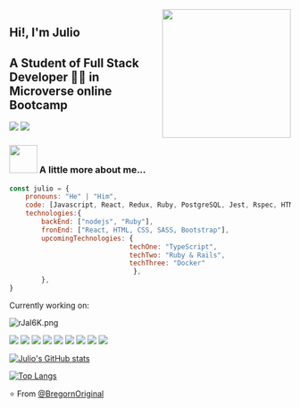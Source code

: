 <img align='right' src="https://media.giphy.com/media/M9gbBd9nbDrOTu1Mqx/giphy.gif" width="230">

## Hi!, I'm Julio
## A Student of Full Stack Developer 👨‍💻 in Microverse online Bootcamp

[![](https://img.shields.io/badge/LinkedIn-Julio-blue)](https://www.linkedin.com/in/julio-miguel-gagliardi-b81829197/)
[![](https://img.shields.io/badge/hotmail-juliog_14@hotmail.com-red)](mailto:juliog_14@hotmail.com)


### <img src="https://media.giphy.com/media/VgCDAzcKvsR6OM0uWg/giphy.gif" width="50"> A little more about me...  

```javascript
const julio = {
    pronouns: "He" | "Him",
    code: [Javascript, React, Redux, Ruby, PostgreSQL, Jest, Rspec, HTML, CSS],
    technologies:{
        backEnd: ["nodejs", "Ruby"],
        fronEnd: ["React, HTML, CSS, SASS, Bootstrap"],
        upcomingTechnologies: {
                              techOne: "TypeScript",
                              techTwo: "Ruby & Rails",
                              techThree: "Docker"
                               },
        },
}
```

Currently working on:

<a src="https://www.microverse.com/html/"><img src="https://i.im.ge/2022/06/15/rJaI6K.png" alt="rJaI6K.png" border="0"/></a>

<a src="https://www.javascript.com/"><img src="https://img.icons8.com/color/48/000000/javascript.png"/></a>
<a src="https://www.w3schools.com/html/"><img src="https://img.icons8.com/color/48/000000/html-5.png"/></a>
<a src="https://www.w3schools.com/css/"><img src="https://img.icons8.com/color/48/000000/css3.png"/></a>
<a src="https://reactjs.org/"><img src="https://img.icons8.com/color/48/000000/react-native.png"/></a>
<a src="https://nodejs.org/"><img src="https://img.icons8.com/color/48/000000/nodejs.png"/></a>
<a src="https://visualstudio.microsoft.com/"><img src="https://img.icons8.com/color/48/000000/visual-studio.png"/></a>
<a src="https://www.npmjs.com/"><img src="https://img.icons8.com/color/48/000000/npm.png"/></a>
<a src="https://getbootstrap.com/"><img src="https://img.icons8.com/color/48/000000/bootstrap.png"/></a>
<a src="https://github.com/"><img src="https://img.icons8.com/color/48/000000/github--v1.png"/></a>


[![Julio's GitHub stats](https://github-readme-stats.vercel.app/api?username=BregornOriginal&show_icons=true&theme=ayu-mirage)](https://github.com/indigodavid/github-readme-stats)

[![Top Langs](https://github-readme-stats.vercel.app/api/top-langs/?username=BregornOriginal&theme=ayu-mirage&layout=compact)](https://github.com/indigodavid/github-readme-stats)

⭐️ From [@BregornOriginal](https://github.com/BregornOriginal)
